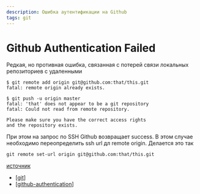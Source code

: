 ```yaml
---
description: Ошибка аутентификации на Github
tags: git
---
```

# Github Authentication Failed

Редкая, но противная ошибка, связанная с потерей связи локальных репозиториев с удаленными

```shell
$ git remote add origin git@github.com:that/this.git
fatal: remote origin already exists.

$ git push -u origin master
fatal: 'that' does not appear to be a git repository
fatal: Could not read from remote repository.

Please make sure you have the correct access rights
and the repository exists.
```

При этом на запрос по SSH Github возвращает success. В этом случае необходимо переопределить ssh url дл remote origin. Делается это так

```shell
git remote set-url origin git@github.com:that/this.git
```

[источник](https://stackoverflow.com/a/26955444/15966204)

- [[git]]
- [[github-authentication]]

[//begin]: # "Autogenerated link references for markdown compatibility"
[git]: ../lists/git "Git"
[github-authentication]: github-authentication "Github authentication"
[//end]: # "Autogenerated link references"